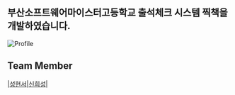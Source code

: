 ## 부산소프트웨어마이스터고등학교 출석체크 시스템 <b>찍책</b>을 개발하였습니다. 

![Profile](https://github.com/Attendance-check/.github/assets/128358820/7dc03816-4114-4634-92c6-38d5f781f1a2)

## Team Member
|[성현서](https://github.com/hyeonseo07)|[신희성](https://github.com/huise0ng)|
